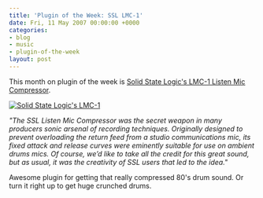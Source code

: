 ```yaml
---
title: 'Plugin of the Week: SSL LMC-1'
date: Fri, 11 May 2007 00:00:00 +0000
categories:
- blog
- music
- plugin-of-the-week
layout: post
---
```


This month on plugin of the week is [Solid State Logic's LMC-1 Listen Mic Compressor][ssllmclink].

[![Solid State Logic's LMC-1][ssllmcimage]][ssllmclink]

[ssllmclink]: http://www.solid-state-logic.com/resources/lmc1plugin.html
[ssllmcimage]: /wp-content/uploads/2007/05/lmc-1.jpg "Solid State Logic's LMC-1"

*"The SSL Listen Mic Compressor was the secret weapon in many producers sonic arsenal of recording techniques. Originally designed to prevent overloading the return feed from a studio communications mic, its fixed attack and release curves were eminently suitable for use on ambient drums mics. Of course, we’d like to take all the credit for this great sound, but as usual, it was the creativity of SSL users that led to the idea."*

Awesome plugin for getting that really compressed 80's drum sound.  Or turn it right up to get huge crunched drums.



